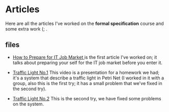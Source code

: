 # Articles
Here are all the articles I've worked on the **formal specification** course and some extra work (; .
## files
- [How to Prepare for IT Job Market ](https://drive.google.com/file/d/1ufEXSHDRsHYPqYYL6UnzpEDBe5CEC-J0/view?usp=sharing)  is the first article I've worked on; it talks about preparing your self for the IT job market before you enter it.
- [Traffic Light No.1](https://drive.google.com/file/d/1Jd799WGJDMDS9gsX4D6H5l909BG9b_nO/view?usp=share_link) 
This video is a presentation for a homework we had; it's a system that describe a traffic light in Petri Net (I worked in it with a group, also this is the first try; it has a small problem that we've fixed in the second try).

- [Traffic Light No.2](https://drive.google.com/file/d/1NByOvRyhDZ8jHLLYqy9rxNwZCqY5_NJV/view?usp=share_link)
This is the second try, we have fixed some problems on the system.
